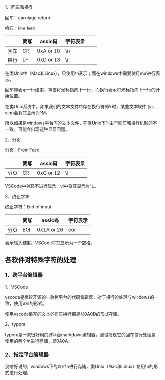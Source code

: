 1、回车和换行

回车：carrriage return

换行：line feed

|      | 简写 | assic码   | 字符表示 |      |      |
| ---- | ---- | --------- | -------- | ---- | ---- |
| 回车 | CR   | 0xA or 10 | \n       |      |      |
| 换行 | LF   | 0xD or 13 | \r       |      |      |

在类Unix中（Mac和Linux），只使用\n表示；而在windows中需要使用\n\r进行表示。

回车即表示一行结束，需要将光标指向下一行，而换行表示将光标指向下一行的开始位置。



在类Unix系统中，如果我们的文本文件中存在换行符即\r时，某些文本软件 (vi、vim)会将其显示为^M。

所以如果是windows平台下的文本文件，在类Unix下时由于回车和换行机制的不一致，可能会出现这种显示问题。



2、分页

分页：From Feed

|      | 简写 | assic码   | 字符表示 |
| ---- | ---- | --------- | -------- |
| 分页 | CR   | 0xC or 12 | \f       |

VSCode中对其不进行显示，vi中将其显示为^L。



3、终止字符

终止字符：End of input

|      | 简写 | assic码    | 字符表示 |
| ---- | ---- | ---------- | -------- |
| 分页 | EOI  | 0x1A or 26 | eoi      |

表示输入结束。VSCode将其显示为一个空格。



## 各软件对特殊字符的处理

### 1、跨平台编辑器

1、VSCode

vscode是微软开源的一款跨平台的代码编辑器，对于换行的处理与windows的一致，使用\r\n的形式。

使用vscode编写的文本的回车换行都是以0A0D的形式存储。



2、typora

typora是一款很好用的跨平台markdown编辑器，测试发现它的回车换行处理是使用的两个\n进行存储，即0A0A。



### 2、指定平台编辑器

没啥好说的，windows下的以\r\n进行存储，类Unix（Mac和Linux）使用\n的形式进行处理。
